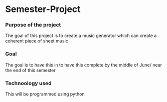 # Semester-Project

### Purpose of the project
The goal of this project is to create a music generator which can create a coherent piece of sheet music 

### Goal
The goal is to have this in to have this complete by the middle of June/ near the end of this semester

### Technoology used
This will be programmed using python
